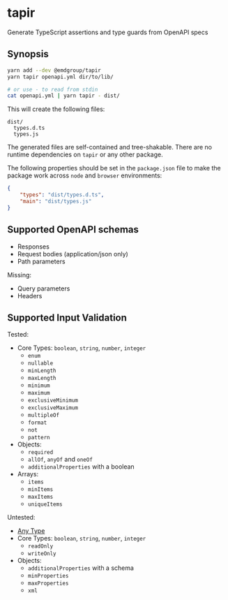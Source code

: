 # tapir

Generate TypeScript assertions and type guards from OpenAPI specs

## Synopsis

```bash
yarn add --dev @emdgroup/tapir
yarn tapir openapi.yml dir/to/lib/

# or use - to read from stdin
cat openapi.yml | yarn tapir - dist/
```

This will create the following files:

```
dist/
  types.d.ts
  types.js
```

The generated files are self-contained and tree-shakable.
There are no runtime dependencies on `tapir` or any other package.


The following properties should be set in the `package.json` file to make the package work across `node` and `browser` environments:

```json
{
    "types": "dist/types.d.ts",
    "main": "dist/types.js"
}
```

## Supported OpenAPI schemas

* Responses
* Request bodies (application/json only)
* Path parameters

Missing:

* Query parameters
* Headers

## Supported Input Validation

Tested:

* Core Types: `boolean`, `string`, `number`, `integer`
    * `enum`
    * `nullable`
    * `minLength`
    * `maxLength`
    * `minimum`
    * `maximum`
    * `exclusiveMinimum`
    * `exclusiveMaximum`
    * `multipleOf`
    * `format`
    * `not`
    * `pattern`
* Objects:
    * `required`
    * `allOf`, `anyOf` and `oneOf`
    * `additionalProperties` with a boolean
* Arrays:
    * `items`
    * `minItems`
    * `maxItems`
    * `uniqueItems`

Untested:

* [Any Type](https://swagger.io/docs/specification/data-models/data-types/#any)
* Core Types: `boolean`, `string`, `number`, `integer`
    * `readOnly`
    * `writeOnly`
* Objects:
    * `additionalProperties` with a schema
    * `minProperties`
    * `maxProperties`
    * `xml`
